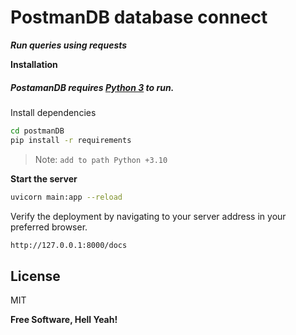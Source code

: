 # PostmanDB database connect
**_Run queries using requests_**

**Installation**

##### **PostamanDB** requires [Python 3](https://www.python.org/downloads/)  to run.

Install dependencies

```sh
cd postmanDB
pip install -r requirements
```
> Note: `add to path Python +3.10`

**Start the server**
```sh
uvicorn main:app --reload
```
Verify the deployment by navigating to your server address in
your preferred browser.

```sh
http://127.0.0.1:8000/docs
```

## License

MIT

**Free Software, Hell Yeah!**
